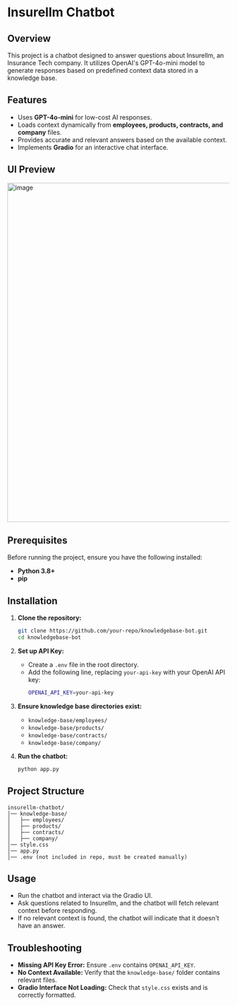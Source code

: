 # Insurellm Chatbot

## Overview

This project is a chatbot designed to answer questions about Insurellm, an Insurance Tech company. It utilizes OpenAI's GPT-4o-mini model to generate responses based on predefined context data stored in a knowledge base.

## Features

- Uses **GPT-4o-mini** for low-cost AI responses.
- Loads context dynamically from **employees, products, contracts, and company** files.
- Provides accurate and relevant answers based on the available context.
- Implements **Gradio** for an interactive chat interface.

## UI Preview
<img width="767" alt="image" src="https://github.com/user-attachments/assets/6011af5a-6def-4f90-811a-40a072416942" />


## Prerequisites

Before running the project, ensure you have the following installed:

- **Python 3.8+**
- **pip**

## Installation

1. **Clone the repository:**

   ```sh
   git clone https://github.com/your-repo/knowledgebase-bot.git
   cd knowledgebase-bot
   ```

2. **Set up API Key:**

   - Create a `.env` file in the root directory.
   - Add the following line, replacing `your-api-key` with your OpenAI API key:
     ```sh
     OPENAI_API_KEY=your-api-key
     ```

3. **Ensure knowledge base directories exist:**

   - `knowledge-base/employees/`
   - `knowledge-base/products/`
   - `knowledge-base/contracts/`
   - `knowledge-base/company/`

4. **Run the chatbot:**
   ```sh
   python app.py
   ```

## Project Structure

```
insurellm-chatbot/
│── knowledge-base/
│   ├── employees/
│   ├── products/
│   ├── contracts/
│   ├── company/
│── style.css
│── app.py
│── .env (not included in repo, must be created manually)
```

## Usage

- Run the chatbot and interact via the Gradio UI.
- Ask questions related to Insurellm, and the chatbot will fetch relevant context before responding.
- If no relevant context is found, the chatbot will indicate that it doesn't have an answer.

## Troubleshooting

- **Missing API Key Error:** Ensure `.env` contains `OPENAI_API_KEY`.
- **No Context Available:** Verify that the `knowledge-base/` folder contains relevant files.
- **Gradio Interface Not Loading:** Check that `style.css` exists and is correctly formatted.
